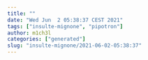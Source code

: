```yaml
---
title: ""
date: "Wed Jun  2 05:38:37 CEST 2021"
tags: ["insulte-mignone", "pipotron"]
author: m1ch3l
categories: ["generated"]
slug: "insulte-mignone/2021-06-02-05:38:37"
---
```



